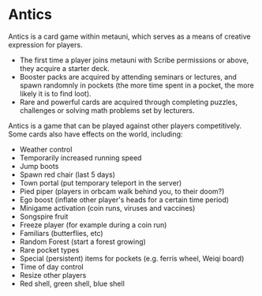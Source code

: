 # Antics

Antics is a card game within metauni, which serves as a means of creative expression for players.

* The first time a player joins metauni with Scribe permissions or above, they acquire a starter deck.
* Booster packs are acquired by attending seminars or lectures, and spawn randomnly in pockets (the more time spent in a pocket, the more likely it is to find loot).
* Rare and powerful cards are acquired through completing puzzles, challenges or solving math problems set by lecturers.

Antics is a game that can be played against other players competitively. Some cards also have effects on the world, including:

- Weather control
- Temporarily increased running speed
- Jump boots
- Spawn red chair (last 5 days)
- Town portal (put temporary teleport in the server)
- Pied piper (players in orbcam walk behind you, to their doom?)
- Ego boost (inflate other player's heads for a certain time period)
- Minigame activation (coin runs, viruses and vaccines)
- Songspire fruit
- Freeze player (for example during a coin run)
- Familiars (butterflies, etc)
- Random Forest (start a forest growing)
- Rare pocket types
- Special (persistent) items for pockets (e.g. ferris wheel, Weiqi board)
- Time of day control
- Resize other players
- Red shell, green shell, blue shell
